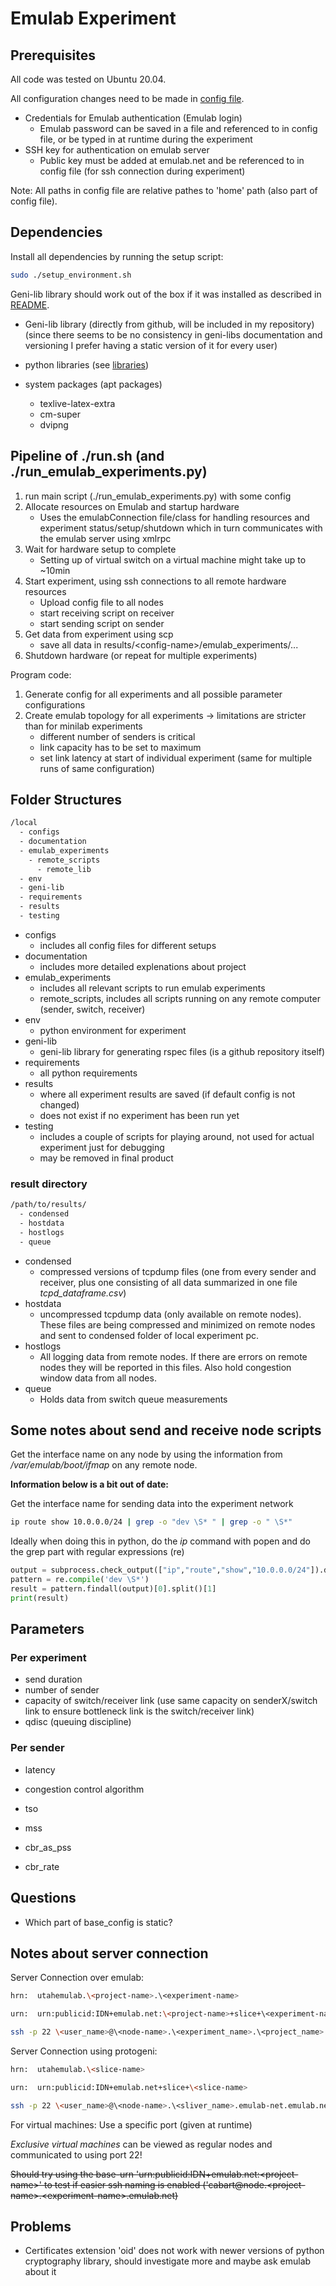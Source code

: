 # Emulab Experiment

## Prerequisites

All code was tested on Ubuntu 20.04.

All configuration changes need to be made in [config file](../emulab_experiments/emulab_config.yaml).

- Credentials for Emulab authentication (Emulab login)
  - Emulab password can be saved in a file and referenced to in config file, or be typed in at runtime during the experiment
- SSH key for authentication on emulab server
  - Public key must be added at emulab.net and be referenced to in config file (for ssh connection during experiment)

Note: All paths in config file are relative pathes to 'home' path (also part of config file).

## Dependencies

Install all dependencies by running the setup script:

~~~bash
sudo ./setup_environment.sh
~~~

Geni-lib library should work out of the box if it was installed as described in [README](../README.md).

- Geni-lib library (directly from github, will be included in my repository) (since there seems to be no consistency in geni-libs documentation and versioning I prefer having a static version of it for every user)

- python libraries (see [libraries](../requirements/requirements.txt))

- system packages (apt packages)
  - texlive-latex-extra
  - cm-super
  - dvipng

## Pipeline of ./run.sh (and ./run_emulab_experiments.py)

1. run main script (./run_emulab_experiments.py) with some config
2. Allocate resources on Emulab and startup hardware
    - Uses the emulabConnection file/class for handling resources and experiment status/setup/shutdown which in turn communicates with the emulab server using xmlrpc
3. Wait for hardware setup to complete
    - Setting up of virtual switch on a virtual machine might take up to ~10min
4. Start experiment, using ssh connections to all remote hardware resources
    - Upload config file to all nodes
    - start receiving script on receiver
    - start sending script on sender
5. Get data from experiment using scp
    - save all data in results/\<config-name\>/emulab_experiments/...
6. Shutdown hardware (or repeat for multiple experiments)

Program code:

1. Generate config for all experiments and all possible parameter configurations
2. Create emulab topology for all experiments -> limitations are stricter than for minilab experiments
    - different number of senders is critical
    - link capacity has to be set to maximum
    - set link latency at start of individual experiment (same for multiple runs of same configuration)

## Folder Structures

~~~bash
/local
  - configs
  - documentation
  - emulab_experiments
    - remote_scripts
      - remote_lib
  - env
  - geni-lib
  - requirements
  - results
  - testing
~~~

- configs
  - includes all config files for different setups
- documentation
  - includes more detailed explenations about project
- emulab_experiments
  - includes all relevant scripts to run emulab experiments
  - remote_scripts, includes all scripts running on any remote computer (sender, switch, receiver)
- env
  - python environment for experiment
- geni-lib
  - geni-lib library for generating rspec files (is a github repository itself)
- requirements
  - all python requirements
- results
  - where all experiment results are saved (if default config is not changed)
  - does not exist if no experiment has been run yet
- testing
  - includes a couple of scripts for playing around, not used for actual experiment just for debugging
  - may be removed in final product

### result directory

~~~bash
/path/to/results/
  - condensed
  - hostdata
  - hostlogs
  - queue
~~~

- condensed
  - compressed versions of tcpdump files (one from every sender and receiver, plus one consisting of all data summarized in one file *tcpd_dataframe.csv*)
- hostdata
  - uncompressed tcpdump data (only available on remote nodes). These files are being compressed and minimized on remote nodes and sent to condensed folder of local experiment pc.
- hostlogs
  - All logging data from remote nodes. If there are errors on remote nodes they will be reported in this files. Also hold congestion window data from all nodes.
- queue
  - Holds data from switch queue measurements

## Some notes about send and receive node scripts

Get the interface name on any node by using the information from */var/emulab/boot/ifmap* on any remote node.

**Information below is a bit out of date:**

Get the interface name for sending data into the experiment network

~~~bash
ip route show 10.0.0.0/24 | grep -o "dev \S* " | grep -o " \S*"
~~~

Ideally when doing this in python, do the _ip_ command with popen and do the grep part with regular expressions (re)

~~~python
output = subprocess.check_output(["ip","route","show","10.0.0.0/24"]).decode("utf-8")
pattern = re.compile('dev \S*')
result = pattern.findall(output)[0].split()[1]
print(result)
~~~

## Parameters

### Per experiment

- send duration
- number of sender
- capacity of switch/receiver link (use same capacity on senderX/switch link to ensure bottleneck link is the switch/receiver link)
- qdisc (queuing discipline)

### Per sender

- latency
- congestion control algorithm
- tso

- mss
- cbr_as_pss
- cbr_rate

## Questions

- Which part of base_config is static?

## Notes about server connection

Server Connection over emulab:

~~~bash
hrn:  utahemulab.\<project-name>.\<experiment-name>

urn:  urn:publicid:IDN+emulab.net:\<project-name>+slice+\<experiment-name>

ssh -p 22 \<user_name>@\<node-name>.\<experiment_name>.\<project_name>.emulab.net
~~~

Server Connection using protogeni:

~~~bash
hrn:  utahemulab.\<slice-name>

urn:  urn:publicid:IDN+emulab.net+slice+\<slice-name>

ssh -p 22 \<user_name>@\<node-name>.\<sliver_name>.emulab-net.emulab.net
~~~

For virtual machines: Use a specific port (given at runtime)

*Exclusive virtual machines* can be viewed as regular nodes and communicated to using port 22!

~~Should try using the base-urn 'urn:publicid:IDN+emulab.net:\<project-name>' to test if easier ssh naming is enabled ('cabart@node.\<project-name>.\<experiment-name>.emulab.net)~~

## Problems

- Certificates extension 'oid' does not work with newer versions of python cryptography library, should investigate more and maybe ask emulab about it
